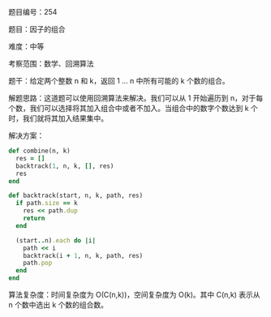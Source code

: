 题目编号：254

题目：因子的组合

难度：中等

考察范围：数学、回溯算法

题干：给定两个整数 n 和 k，返回 1 ... n 中所有可能的 k 个数的组合。

解题思路：这道题可以使用回溯算法来解决。我们可以从 1 开始遍历到 n，对于每个数，我们可以选择将其加入组合中或者不加入。当组合中的数字个数达到 k 个时，我们就将其加入结果集中。

解决方案：

```ruby
def combine(n, k)
  res = []
  backtrack(1, n, k, [], res)
  res
end

def backtrack(start, n, k, path, res)
  if path.size == k
    res << path.dup
    return
  end

  (start..n).each do |i|
    path << i
    backtrack(i + 1, n, k, path, res)
    path.pop
  end
end
```

算法复杂度：时间复杂度为 O(C(n,k))，空间复杂度为 O(k)。其中 C(n,k) 表示从 n 个数中选出 k 个数的组合数。